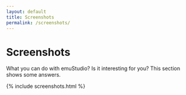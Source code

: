 ```yaml
---
layout: default
title: Screenshots
permalink: /screenshots/
---
```


# Screenshots

What you can do with emuStudio? Is it interesting for you? This section shows some answers.  

{% include screenshots.html %}
